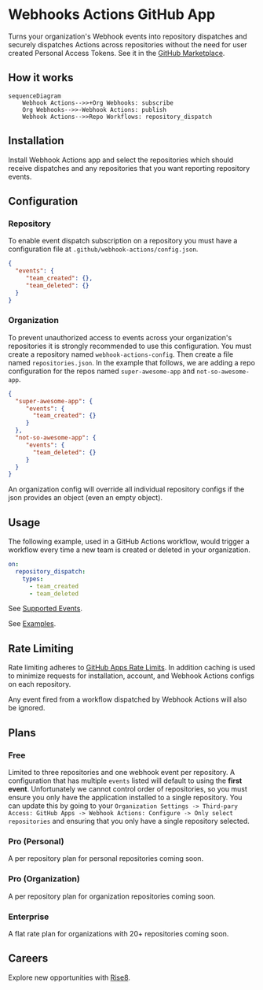 # Webhooks Actions GitHub App
Turns your organization's Webhook events into repository dispatches and securely dispatches Actions across repositories without the need for user created Personal Access Tokens. See it in the [GitHub Marketplace](https://github.com/marketplace/webhook-actions).

## How it works

```mermaid
sequenceDiagram
    Webhook Actions-->>+Org Webhooks: subscribe
    Org Webhooks-->>-Webhook Actions: publish
    Webhook Actions-->>Repo Workflows: repository_dispatch
```

## Installation
Install Webhook Actions app and select the repositories which should receive dispatches and any repositories that you want reporting repository events.

## Configuration
### Repository
To enable event dispatch subscription on a repository you must have a configuration file at `.github/webhook-actions/config.json`.
```json
{
  "events": {
     "team_created": {},
     "team_deleted": {}
  }
}
```
### Organization
To prevent unauthorized access to events across your organization's repositories it is strongly recommended to use this configuration. You must create a repository named `webhook-actions-config`. Then create a file named `repositories.json`. In the example that follows, we are adding a repo configuration for the repos named `super-awesome-app` and `not-so-awesome-app`.
```json
{
  "super-awesome-app": {
     "events": {
       "team_created": {}
     }
  },
  "not-so-awesome-app": {
     "events": {
       "team_deleted": {}
     }
  }
}
```
An organization config will override all individual repository configs if the json provides an object (even an empty object).

## Usage
The following example, used in a GitHub Actions workflow, would trigger a workflow every time a new team is created or deleted in your organization.
```yaml
on:
  repository_dispatch:
    types: 
      - team_created
      - team_deleted
```

See [Supported Events](supported-events.md).

See [Examples](./examples).

## Rate Limiting
Rate limiting adheres to [GitHub Apps Rate Limits](https://docs.github.com/en/developers/apps/building-github-apps/rate-limits-for-github-apps). In addition caching is used to minimize requests for installation, account, and Webhook Actions configs on each repository.

Any event fired from a workflow dispatched by Webhook Actions will also be ignored.

## Plans
### Free
Limited to three repositories and one webhook event per repository. A configuration that has multiple `events` listed will default to using the **first event**. Unfortunately we cannot control order of repositories, so you must ensure you only have the application installed to a single repository. You can update this by going to your `Organization Settings -> Third-pary Access: GitHub Apps -> Webhook Actions: Configure -> Only select repositories` and ensuring that you only have a single repository selected.

### Pro (Personal)
A per repository plan for personal repositories coming soon.

### Pro (Organization)
A per repository plan for organization repositories coming soon.

### Enterprise
A flat rate plan for organizations with 20+ repositories coming soon.

## Careers
Explore new opportunities with [Rise8](https://rise8.us/careers/).

